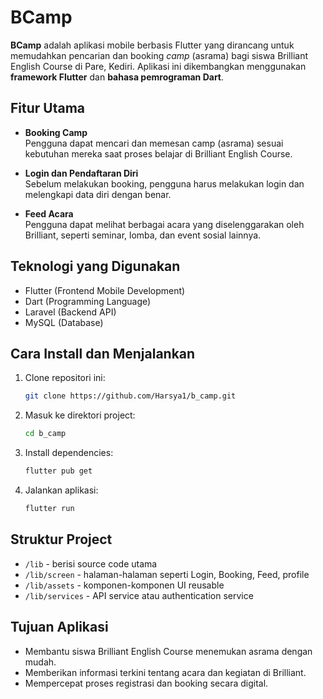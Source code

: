 # BCamp

**BCamp** adalah aplikasi mobile berbasis Flutter yang dirancang untuk memudahkan pencarian dan booking *camp* (asrama) bagi siswa Brilliant English Course di Pare, Kediri. Aplikasi ini dikembangkan menggunakan **framework Flutter** dan **bahasa pemrograman Dart**.

## Fitur Utama

- **Booking Camp**  
  Pengguna dapat mencari dan memesan camp (asrama) sesuai kebutuhan mereka saat proses belajar di Brilliant English Course.

- **Login dan Pendaftaran Diri**  
  Sebelum melakukan booking, pengguna harus melakukan login dan melengkapi data diri dengan benar.

- **Feed Acara**  
  Pengguna dapat melihat berbagai acara yang diselenggarakan oleh Brilliant, seperti seminar, lomba, dan event sosial lainnya.

## Teknologi yang Digunakan

- Flutter (Frontend Mobile Development)
- Dart (Programming Language)
- Laravel (Backend API)
- MySQL (Database)

## Cara Install dan Menjalankan

1. Clone repositori ini:
   ```bash
   git clone https://github.com/Harsya1/b_camp.git
   ```
2. Masuk ke direktori project:
   ```bash
   cd b_camp
   ```
3. Install dependencies:
   ```bash
   flutter pub get
   ```
4. Jalankan aplikasi:
   ```bash
   flutter run
   ```

## Struktur Project
- `/lib` - berisi source code utama
- `/lib/screen` - halaman-halaman seperti Login, Booking, Feed, profile
- `/lib/assets` - komponen-komponen UI reusable
- `/lib/services` - API service atau authentication service

## Tujuan Aplikasi

- Membantu siswa Brilliant English Course menemukan asrama dengan mudah.
- Memberikan informasi terkini tentang acara dan kegiatan di Brilliant.
- Mempercepat proses registrasi dan booking secara digital.